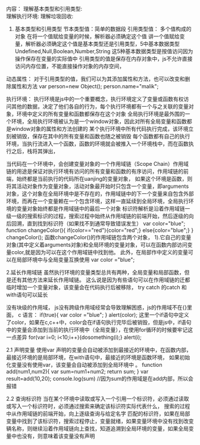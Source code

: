 内容：
理解基本类型和引用类型:  
理解执行环境:
理解垃圾回收:


1. 基本类型和引用类型
节本类型值：简单的数据段
引用类型值： 多个值构成的对象
在将一个值赋给变量的时候，解析器必须确定这个值
讲一个值赋给变量，解析器必须确定这个值是基本类型还是引用类型，5中基本数据类型 Undefined,Null,Boolean,Number,String
这5种基本数据类型是按值访问因为操作保存在变量的实际值中
引用类型的值是保存在内存对象中，js不允许直接访问内存位置，不能直接操作对象的内存空间，

动态属性：
对于引用类型的值，我们可以为其添加属性和方法，也可以改变和删除属性和方法
var person=new Object();
person.name="malik";

执行环境：
执行环境是js中的一个重要概念，执行环境定义了变量或函数有权访问其他的数据，决定了他们各自的行为，每个执行环境都有一个与之关联的变量对象，环境中定义的所有变量和函数都保存在这个对象
全局执行环境是最外围的一个环境，全局执行环境被认为是一个window对象，因此对所有全局变量和函数都是window对象的属性和方法创建的
某个执行环境中所有代码执行完成，该环境立刻被销毁，保存在其中的所有变量和函数也随之被销毁
每个函数都有自己的执行环境，当执行流进入一个函数，函数的环境就会被推入一个环境栈中，而在函数执行之后，栈将其弹出，

当代码在一个环境中，会创建变量对象的一个作用域链（Scope Chain）作用域链的用途是保证对执行环境有访问的所有变量和函数的有序访问，作用域链的前端，始终都是当前执行的代码所在uanjing的变量对象，
如果这个环境是函数，则将其活动对象作为变量对象，活动对象最开始时只包含一个变量，即arguments对象，这个对象在全局环境中是不存在的，作用域链中的下一个变量来自包含外部环境，而再在一个变量赖在一个包含环境，这样一直延续到全局环境，全局执行环境的变量对象始终都是作用域链中的最后一个对象
标识符解析是沿着作用域链一级一级的搜索标识的过程，搜索过程中始终从作用域链的前端开始，然后逐级的向后回溯，直到找到标识符（如果找不到通常导致错误发生）
var color="blue";
function changeColor(){
    if(color=="red"){color="red";}
    else{color="blue";}
}
changeColor();
函数changeColor()的作用域链包含两个对象，
1).它自己的变量对象(其中定义着arguments对象)和全局环境的变量对象，可以在函数内部访问变量color,就是因为可以在这个作用域链中找到他。
此外，在局部作中定义的变量可以在局部环境中与全局变量互换使用
var color ="blue";

2.延长作用域链
虽然执行环境的变量类型总共有两种，全局变量和局部函数，但是还有其他方法来延长作用域链。
这么说是因为有些语句可以在作用域链的迁都临时增加一个变量对象，该变量会在代码执行后被移除，
try catch 的catch 和with语句可以延长

没有块级的作用域，
js没有跨级作用域经常会导致理解困惑，js的作用域不在{}里面，
c 语言：
if(true){
    var color ="blue";
}
alert(color);
这里一个if语句中定义了color，如果在c,c++中，color会在if语句执行完毕后被销毁，但是js中，if语句中的变量会添加到当前的执行环境中（全局变量），在使用for循环的时候要牢记这一点差异
for(var i=0; i<10;i++){dosomething(i);}
alert(i);

2.1 声明变量
使用var 声明的变量会自动被添加到最接近的环境中，在函数内部，最接近环境的是局部环境，在with语句中，最接近的环境是函数环境，
如果初始化变量没有使用var，该变量会自动被添加到全局环境中 。
function add(num1,num2){
    var sum=num1+num2;
    return sum;
}
var result=add(10,20);
console.log(sum)
//因为sum的作用域是在add内部，所以会报错

2.2 查询标识符
当在某个环境中读取或写入一个引用一个标识符，必须通过读取或写入一个标识符时，必须通过搜索来确定该标识符实际代表什么，
搜索的过程中从作用域链的前端开始，向上逐级查询与给定名字 匹配的标识符，如果在局部变量中找到了该标识符，搜索过程停止，变量就绪，如果变量环境中没有找到改变辆名称，则继续沿着作用域链向上查找，知道追溯到全局环境的变量，如果全局变量中也没有，则意味着该变量没有声明




